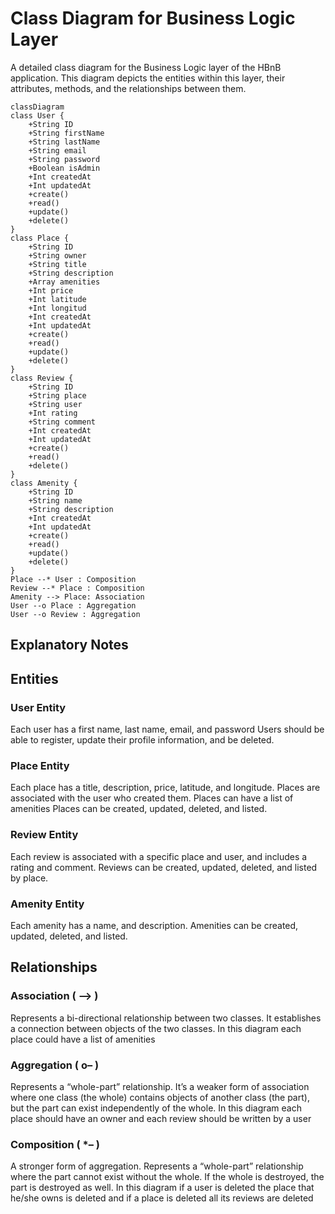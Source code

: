 # Class Diagram for Business Logic Layer

A detailed class diagram for the Business Logic layer of the HBnB application. This diagram depicts the entities within this layer, their attributes, methods, and the relationships between them.

```mermaid
classDiagram
class User {
    +String ID
    +String firstName
    +String lastName
    +String email
    +String password
    +Boolean isAdmin
    +Int createdAt
    +Int updatedAt
    +create()
    +read()
    +update()
    +delete()
}
class Place {
    +String ID
    +String owner
    +String title
    +String description
    +Array amenities
    +Int price
    +Int latitude
    +Int longitud
    +Int createdAt
    +Int updatedAt
    +create()
    +read()
    +update()
    +delete()
}
class Review {
    +String ID
    +String place
    +String user
    +Int rating
    +String comment
    +Int createdAt
    +Int updatedAt
    +create()
    +read()
    +delete()
}
class Amenity {
    +String ID
    +String name
    +String description
    +Int createdAt
    +Int updatedAt
    +create()
    +read()
    +update()
    +delete()
}
Place --* User : Composition
Review --* Place : Composition
Amenity --> Place: Association
User --o Place : Aggregation
User --o Review : Aggregation
```

## Explanatory Notes

## Entities

### User Entity

Each user has a first name, last name, email, and password
Users should be able to register, update their profile information, and be deleted.

### Place Entity

Each place has a title, description, price, latitude, and longitude.
Places are associated with the user who created them.
Places can have a list of amenities
Places can be created, updated, deleted, and listed.

### Review Entity

Each review is associated with a specific place and user, and includes a rating and comment.
Reviews can be created, updated, deleted, and listed by place.

### Amenity Entity

Each amenity has a name, and description.
Amenities can be created, updated, deleted, and listed.

## Relationships

### Association ( –> )

Represents a bi-directional relationship between two classes.
It establishes a connection between objects of the two classes.
In this diagram each place could have a list of amenities

### Aggregation ( o– )

Represents a “whole-part” relationship.
It’s a weaker form of association where one class (the whole) contains objects of another class (the part), but the part can exist independently of the whole.
In this diagram each place should have an owner and each review should be written by a user

### Composition ( \*– )

A stronger form of aggregation.
Represents a “whole-part” relationship where the part cannot exist without the whole. If the whole is destroyed, the part is destroyed as well.
In this diagram if a user is deleted the place that he/she owns is deleted and if a place is deleted all its reviews are deleted

